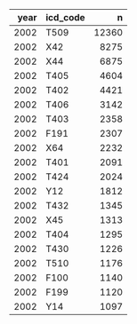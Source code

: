 | year|icd_code |     n|
|----:|:--------|-----:|
| 2002|T509     | 12360|
| 2002|X42      |  8275|
| 2002|X44      |  6875|
| 2002|T405     |  4604|
| 2002|T402     |  4421|
| 2002|T406     |  3142|
| 2002|T403     |  2358|
| 2002|F191     |  2307|
| 2002|X64      |  2232|
| 2002|T401     |  2091|
| 2002|T424     |  2024|
| 2002|Y12      |  1812|
| 2002|T432     |  1345|
| 2002|X45      |  1313|
| 2002|T404     |  1295|
| 2002|T430     |  1226|
| 2002|T510     |  1176|
| 2002|F100     |  1140|
| 2002|F199     |  1120|
| 2002|Y14      |  1097|
